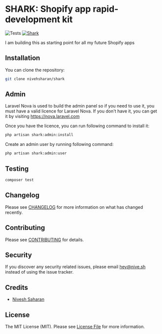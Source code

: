 # SHARK: Shopify app rapid-development kit

![Tests](https://github.com/niveshsaharan/shark/workflows/Tests/badge.svg)
[![Shark](https://img.shields.io/endpoint?url=https://dashboard.cypress.io/badge/count/cm138z/master&style=flat&logo=cypress)](https://dashboard.cypress.io/projects/cm138z/runs)


I am building this as starting point for all my future Shopify apps

## Installation

You can clone the repository:

```bash
git clone nivehsharan/shark
```

## Admin
Laravel Nova is used to build the admin panel so if you need to use it, you must have a valid licence for Laravel Nova. If you  don't have it, you can get it by visiting https://nova.laravel.com

Once you have the licence, you can run following command to install it:

```bash
php artisan shark:admin:install
```

Create an admin user by running following command:

```bash
php artisan shark:admin:user
```

## Testing

``` bash
composer test
```

## Changelog

Please see [CHANGELOG](CHANGELOG.md) for more information on what has changed recently.

## Contributing

Please see [CONTRIBUTING](CONTRIBUTING.md) for details.

## Security

If you discover any security related issues, please email hey@nive.sh instead of using the issue tracker.

## Credits

- [Nivesh Saharan](https://github.com/niveshsaharan)

## License

The MIT License (MIT). Please see [License File](LICENSE.md) for more information.
